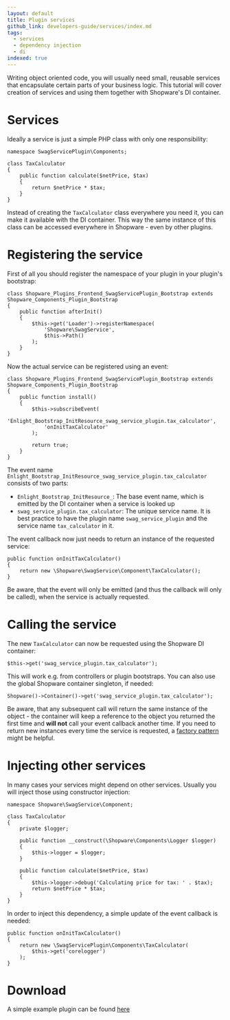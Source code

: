 ```yaml
---
layout: default
title: Plugin services
github_link: developers-guide/services/index.md
tags:
  - services
  - dependency injection
  - di
indexed: true
---
```

Writing object oriented code, you will usually need small, reusable services that encapsulate certain parts of your business logic.
This tutorial will cover creation of services and using them together with Shopware's DI container.

# Services
Ideally a service is just a simple PHP class with only one responsibility:

```
namespace SwagServicePlugin\Components;

class TaxCalculator
{
    public function calculate($netPrice, $tax)
    {
        return $netPrice * $tax;
    }
}
```

Instead of creating the `TaxCalculator` class everywhere you need it, you can make it available with the DI container.
This way the same instance of this class can be accessed everywhere in Shopware - even by other plugins.

# Registering the service
First of all you should register the namespace of your plugin in your plugin's bootstrap:

```
class Shopware_Plugins_Frontend_SwagServicePlugin_Bootstrap extends Shopware_Components_Plugin_Bootstrap
{
    public function afterInit()
    {
        $this->get('Loader')->registerNamespace(
            'Shopware\SwagService',
            $this->Path()
        );
    }
}
```

Now the actual service can be registered using an event:

```
class Shopware_Plugins_Frontend_SwagServicePlugin_Bootstrap extends Shopware_Components_Plugin_Bootstrap
{
    public function install()
    {
        $this->subscribeEvent(
            'Enlight_Bootstrap_InitResource_swag_service_plugin.tax_calculator',
            'onInitTaxCalculator'
        );

        return true;
    }
}
```
The event name `Enlight_Bootstrap_InitResource_swag_service_plugin.tax_calculator` consists of two parts:

* `Enlight_Bootstrap_InitResource_`: The base event name, which is emitted by the DI container when a service is looked up
* `swag_service_plugin.tax_calculator`: The unique service name. It is best practice to have the plugin name `swag_service_plugin`
and the service name `tax_calculator` in it.

The event callback now just needs to return an instance of the requested service:

```
public function onInitTaxCalculator()
{
    return new \Shopware\SwagService\Component\TaxCalculator();
}
```

Be aware, that the event will only be emitted (and thus the callback will only be called), when the service is actually requested.

# Calling the service
The new `TaxCalculator` can now be requested using the Shopware DI container:

```
$this->get('swag_service_plugin.tax_calculator');
```

This will work e.g. from controllers or plugin bootstraps. You can also use the global Shopware container singleton, if needed:


```
Shopware()->Container()->get('swag_service_plugin.tax_calculator');
```

Be aware, that any subsequent call will return the same instance of the object - the container will keep a reference to the
object you returned the first time and **will not** call your event callback another time. If you need to return new
instances every time the service is requested, a [factory pattern](https://en.wikipedia.org/wiki/Factory_method_pattern) might be helpful.

# Injecting other services
In many cases your services might depend on other services. Usually you will inject those using constructor injection:

```
namespace Shopware\SwagService\Component;

class TaxCalculator
{
    private $logger;

    public function __construct(\Shopware\Components\Logger $logger)
    {
        $this->logger = $logger;
    }

    public function calculate($netPrice, $tax)
    {
        $this->logger->debug('Calculating price for tax: ' . $tax);
        return $netPrice * $tax;
    }
}
```

In order to inject this dependency, a simple update of the event callback is needed:

```
public function onInitTaxCalculator()
{
    return new \SwagServicePlugin\Components\TaxCalculator(
        $this->get('corelogger')
    );
}
```
# Download
A simple example plugin can be found <a href="{{ site.url }}/exampleplugins/SwagService.zip">here</a>